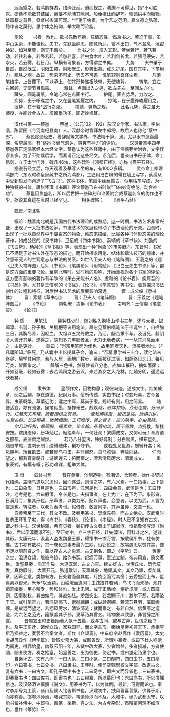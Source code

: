 <!-- { "loadSidebar": true } -->
　　远而望之，若鸿鹄群游，络绎迁延。迫而视之，湍漈不可得见，指*不可胜原。研桑不能数其诘屈，离娄不能睹其隙间。般倕揖让而辞巧。籀诵拱手而韬翰。处篇籍之首目，粲粲彬彬其可观。*华艳于纨素，为学艺之范闲。嘉文德之弘蕴，懿作者之莫刊。思字体之俯仰，举大略而论旃。 

　　笔论 
　　书者，散也。欲书先散怀抱，任情恣性，然后书之。若迫于事，虽中山兔豪，不能佳也。夫书，先默坐静思，随意所适，言不出口，气不盈息，沉密神彩，如对至尊，则无不善矣。 
　　为书之体，须入其形。若坐若行，若飞若动，若往若来，若卧若起，若愁若喜，若虫食木叶，若利剑长戈，若强弓硬矢，若水火，若云雾，若日月。纵横有可象者，方得谓之书矣。 
　　九势 
　　夫书肇于自然，自然既立，阴阳生矣，阴阳既生，形势出矣。藏头护尾，国在其中，下笔用力，肌肤之丽。故曰：势来不可止，势去不可遏，惟笔软则奇怪生焉。 
　　凡落笔结字，上皆覆下，下以承上，使其形势递相映带，无使势背。 
　　转笔，宜左右回顾，无使节目孤露。 
　　藏锋，点画出入之迹，欲左先右，至回左亦尔。 
　　藏头，圆笔属纸，令笔心常在点画中行。 
　　护尾，画点势尽，力收之。 
　　疾势，出于啄磔之中，又在竖笔紧趯之内。 
　　掠笔，在于趱锋峻趯用之。 
　　涩势，在于紧*战行之法。 
　　横鳞，竖勒之规。 
　　此名九势，得之虽无师授，亦能妙合古人。须翰墨功多，即造妙境耳。 

　　汉代书家——蔡邕 
　　蔡邕：（公元132一192）东汉文学家、书法家。字伯喈，陈留圉（今河南杞县南〕人。汉献帝时曾拜左中郎将，故后人也称他“蔡中郎”。 
　　蔡邑除通经史，善辞赋等文学外，书法精干篆、隶。尤以隶书造诣最深，名望最高，有“蔡邕书骨气洞达，爽爽有神力”的评价。 
　　汉灵帝熹平四年蔡邕等正定儒家经本六经文字。蔡邕认为这些经籍中，由于俗儒芽凿附会，文字误谬甚多，为了不贻误后学，而奏请正定这些经文。诏允后，邕亲自书丹于碑，命工镌刻，立于太学门外，碑凡46块，这些碑称《鸿都石经》，亦称《熹平石经》。 
　　据说石经立后，每天观看及摹写人坐的车，有100O多辆。 
　　灵帝命工修理鸿部门（东汉时称皇家藏书之所为鸿都），工匠用扫白粉的帚在墙上写字，蔡邕从中受到启发而创造了“飞白书”。这种书体，笔画中丝丝露白，似用枯笔写成，为一种独特的书体，唐张怀瓘《书断》评论蔡邕飞白书时说“飞白妙有绝伦，动合神功”。 
　　蔡邕因负盛名，所以后世把一些碑刻和论著附合成蔡邕名义的伪作也不少。据说其真迹在唐时已经罕见。 
　　相关碑帖： 
　　《熹平石经》 

　　魏晋／南北朝 

　　概论：魏晋南北朝是我国古代书法理论的成熟期。这一时期，书法艺术非常兴盛，出现了一大批书法名家。书法艺术的发展也带动了书法理论的研究。西晋时，出现了一批以自然界中千姿百态的物象、动态来描绘、比喻各种书体形态美的理论著作，如成公绥的《隶书体》、卫恒的《四体书势》、索靖的《草书状》、刘劭的《飞白势》、杨泉的《草书赋》等，表现出一种“尚象”的审美趋向。东晋时，书家已不满足于对书法外在形态的描述，而开始探求用笔、结体和章法技巧的规律，并注意研究人的主观意志与书法的关系。如世传卫夫人的《笔阵图》、王羲之的《题〈卫夫人笔阵图〉后》、《书论》、《笔势论》、《用笔赋》、《记白云先生书诀》等，都是这方面的重要书论。至南北朝时，受时风的影响，开始重视对各个书家的评论。这方面有影响的著作有羊欣的《采古来能书人名》、虞和的《论书表》、瘐肩吾的《书品》等。尤其是王僧虏的《书赋》、《论书》、《笔意赞》等书论，着意探求书法创作的过程和特征，对后世书法艺术的发展影响深远。 
　　晋：成公绥《隶书体》 
　　晋：索靖《草书状》 
　　晋：卫夫人《笔阵图》 
　　晋：王羲之《题笔阵图后》 
　　《书论》 
　　南朝宋：虞龢《论书表》 
　　南朝齐：王僧虔《笔意赞》 
　　《论书》 

　　钟 繇 
　　用笔法 
　　魏钟繇少时，随刘胜入抱犊山学书三年，还与太祖、邯郸淳、韦诞、孙子荆、关枇杷等议用笔法。繇忽见蔡伯喈笔法于韦诞坐上，自捶胸三日，其胸尽青，因呕血。太祖以五灵丹救之，乃活。繇苦求不与。及诞死，繇阴令人盗开其墓，遂得之，故知多力丰筋者圣，无力无筋者病，一一从其消息而用之，由是更妙。 
　　繇曰：“岂知用笔而为佳也。故用笔者天也，流美者地也。非凡庸所知。”临死，乃从囊中出以授其子会，谕曰：“吾精思学书三十年，读他法未终尽，后学其用笔。若与人居，画地广数步，卧画被穿过表，如厕终日忘归。每见万类，皆画象之。” 
　　繇解三色书，然最妙者八分也。点如山摧陷，摘如雨骤；纤如丝毫，轻如云雾；去若鸣凤之游云汉，来若游女之入花林，灿灿分明，遥遥远映者矣。 

　　成公绥 
　　隶书体 
　　皇颉作文，因物构思；观彼鸟迹，遂成文字。灿矣成章，阅之后嗣，存在道德，纪纲万事。俗所传述，实由书纪；时变巧易，古今各异。虫篆既繁，草藁近伪；适之中庸，莫尚于隶。规矩有则，用之简易。 
　　随便适宜，亦有弛张。操笔假墨，抵押毫芒。彪焕*硌，形体抑扬。芬葩连属，分间罗行。烂若天文布曜，蔚若锦绣之有章。 
　　或轻拂徐振，缓按急挑。挽横引纵，左牵右绕。长波郁拂，微势缥缈。工巧难传，善之者少；应心隐手，必由意晓。 
　　尔乃动纤指，举弱腕，握素纨，染玄翰。彤管电流，雨下雹散。点*折拨，掣挫安按。缤纷络绎，纷华灿烂。絪緼卓荦，一何壮观！繁缛成文，又何可玩！章周道之郁郁，表唐虞之耀焕。 
　　若乃八分玺法，殊好异制；分白赋黑，棋布星列。翘首举尾，直刺邪制；缱绻结体，劖衫夺节。 
　　或若虬龙盘游，蜿蜒轩翥；鸾凤翱翔，矫翼欲去。或若鸷鸟将击，并体抑怒，良马腾骧，奔放向路。 
　　仰而望之，郁若宵雾朝升；游烟连云；俯而察之，漂若清风厉水，漪澜成文。 
　　重象表式，有模有概；形功难详，粗举大体。 

　　卫 恒 
　　四体书势 
　　昔在黄帝，创制造物。有沮诵、仓颉者，始作书契以代结绳，盖睹鸟迹以兴思也。因而遂滋，则谓之字，有六义焉。一曰指事，上下是也；二曰象形，日月是也；三曰形声，江河是也； 四曰会意，武信是也；五曰转注，老考是也；六曰假借，令长是也。夫指事者，在上为上，在下为下。象形者，日满月亏，象其形也。形声者，以类为形，配以声也。会意者，以戈为武，人言为信是也。转注者，以老为寿考也。假借者，数言同字，其声虽异，文意一也。 
　　自黄帝至于三代，其文不改。及秦用篆书，焚烧先典，而古文绝矣。汉武帝时鲁恭王坏孔子宅，得《尚书》、《春秋》、《论语》、《孝经》，时人已不复知有古文，谓之科斗书。汉世秘藏，希有见者。魏初传古文者出于邯郸淳，恒祖敬侯写淳《尚书》，后以示淳而淳不别。至正始中，立三字石经，转失淳法，因科斗之名，遂效其形。太康元年，汲县人盗发魏襄王冢，得策书十馀万言，按敬侯所书，犹有仿佛。古书亦有数种，其一卷论楚事者最为工妙，恒窃悦之，故竭愚思以赞其美，愧不足以厕前贤之作，冀以存古人之象焉。古无别名，谓之《字势》云。 
　　黄帝之史，沮诵仓颉，眺彼鸟迹，始作书契。纪纲万事，垂法立制，帝典用宣，质文著世。 爰暨暴秦，滔天作戾，大道既泯，古文亦灭。魏文好古，世传丘坟，历代莫发，真伪靡分。 大晋开元，弘道敷训，天垂其象，地耀其文。其文乃耀，粲矣其章，因声会意，类物有方。日处君而盈其度，月执臣而亏其旁；云委蛇而上布，星离离以舒光。禾苯*以垂颖，山嵯峨而连冈；虫跂跂其若动，鸟飞飞而未扬。观其措笔缀墨，用心精专，势和体均，发止无间。或守正循检，矩折规旋；或方圆靡则，因事制权。其曲如弓，其直如弦。矫然突出，若龙腾于川；渺尔下颓，若雨坠于天。或引笔奋力，若鸿鹄高飞，邈邈翩翩；或纵肆婀娜，若流苏悬羽，靡靡绵绵。是故远而望之，若翔风厉水，清波漪涟；就而察之，有若自然。信黄唐之遗迹，为六艺之范先，籀篆盖其子孙，隶草乃其曾玄。睹物象以致思，非言辞之所宣。 
　　昔周宣王时史籀始著大篆十五篇，或与古同，或与古异，世谓之籀书也。及平王东迁，诸侯立政，家殊国异，而文字乖形。秦始皇帝初兼天下，承相李斯乃损益之，奏罢不合秦文者。斯作《仓颉篇》，中车府令赵高作《爰历篇》，太史令胡毋政作《博学篇》，皆取史籀大篆，或颇省改，所谓小篆者。或曰下杜人程邈为衙吏，得罪始皇，幽系云阳十年，从狱中改大篆，少者增益，多者损减，方者使圆，圆者使方。奏之始皇，始皇善之，出为御史，使定书。或曰邈定乃隶字也。 
　　自秦坏古，文有八体：一曰大篆，二曰小篆，三曰刻符，四曰虫书，五曰摹印，六曰署书，七曰殳书，八曰隶书。王莽时，使司空甄酆校文字部，改定古文，复有六书：一曰古文，即孔子壁中书也；二曰奇字，即古文而异者也；三曰篆书，即秦篆书也；四曰佐书，即隶书也；五曰缪篆，所以摹印也；六曰鸟书，所以书幡信也。及汉祭酒许慎撰《说文》，用篆书为正，以为体例，最新，可得而论也。秦时李斯号为工篆，诸山及铜人铭皆斯书也。汉建初中，扶风曹喜善篆，少异于斯，而亦称善。邯郸淳师焉，略究其妙，韦诞师淳而不及。太和中，诞为武都太守，以能书留补侍中、中郎将，善篆，采斯、喜之法，为古今杂形，然精密闲理不如淳也。邕作《篆势》云： 
